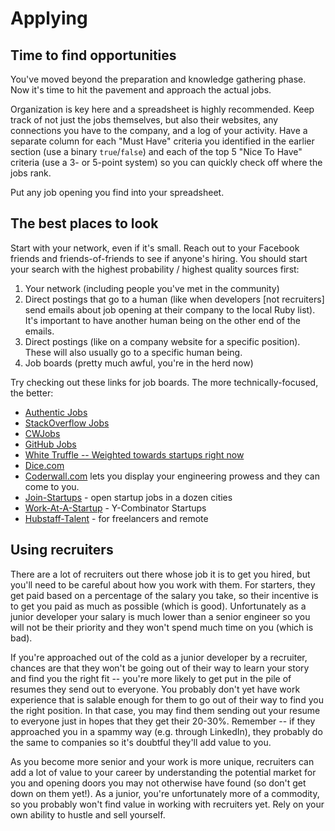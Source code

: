 # Applying

## Time to find opportunities

You've moved beyond the preparation and knowledge gathering phase. Now it's time to hit the pavement and approach the actual jobs.

Organization is key here and a spreadsheet is highly recommended. Keep track of not just the jobs themselves, but also their websites, any connections you have to the company, and a log of your activity. Have a separate column for each "Must Have" criteria you identified in the earlier section \(use a binary `true`/`false`\) and each of the top 5 "Nice To Have" criteria \(use a 3- or 5-point system\) so you can quickly check off where the jobs rank.

Put any job opening you find into your spreadsheet.

## The best places to look

Start with your network, even if it's small. Reach out to your Facebook friends and friends-of-friends to see if anyone's hiring. You should start your search with the highest probability / highest quality sources first:

1. Your network \(including people you've met in the community\)
2. Direct postings that go to a human \(like when developers \[not recruiters\] send emails about job opening at their company to the local Ruby list\).  It's important to have another human being on the other end of the emails.
3. Direct postings \(like on a company website for a specific position\).  These will also usually go to a specific human being.
4. Job boards \(pretty much awful, you're in the herd now\)

Try checking out these links for job boards. The more technically-focused, the better:

* [Authentic Jobs](http://www.authenticjobs.com)
* [StackOverflow Jobs](https://stackoverflow.com/jobs)
* [CWJobs](http://cwjobs.co.uk)
* [GitHub Jobs](https://jobs.github.com/)
* [White Truffle -- Weighted towards startups right now](http://www.whitetruffle.com)
* [Dice.com](http://www.dice.com)
* [Coderwall.com](http://coderwall.com) lets you display your engineering prowess and they can come to you.
* [Join-Startups](https://underdog.io/) - open startup jobs in a dozen cities
* [Work-At-A-Startup](https://www.workatastartup.com/) - Y-Combinator Startups
* [Hubstaff-Talent](https://talent.hubstaff.com/) - for freelancers and remote

## Using recruiters

There are a lot of recruiters out there whose job it is to get you hired, but you'll need to be careful about how you work with them. For starters, they get paid based on a percentage of the salary you take, so their incentive is to get you paid as much as possible \(which is good\). Unfortunately as a junior developer your salary is much lower than a senior engineer so you will not be their priority and they won't spend much time on you \(which is bad\).

If you're approached out of the cold as a junior developer by a recruiter, chances are that they won't be going out of their way to learn your story and find you the right fit -- you're more likely to get put in the pile of resumes they send out to everyone. You probably don't yet have work experience that is salable enough for them to go out of their way to find you the right position. In that case, you may find them sending out your resume to everyone just in hopes that they get their 20-30%. Remember -- if they approached you in a spammy way \(e.g. through LinkedIn\), they probably do the same to companies so it's doubtful they'll add value to you.

As you become more senior and your work is more unique, recruiters can add a lot of value to your career by understanding the potential market for you and opening doors you may not otherwise have found \(so don't get down on them yet!\). As a junior, you're unfortunately more of a commodity, so you probably won't find value in working with recruiters yet. Rely on your own ability to hustle and sell yourself.

